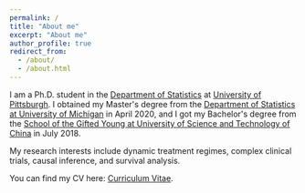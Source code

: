 ```yaml
---
permalink: /
title: "About me"
excerpt: "About me"
author_profile: true
redirect_from: 
  - /about/
  - /about.html
---
```


I am a Ph.D. student in the [Department of Statistics](https://www.stat.pitt.edu/) at [University of Pittsburgh](https://www.pitt.edu/). I obtained my Master's degree from the [Department of Statistics at University of Michigan](https://lsa.umich.edu/stats) in April 2020, and I got my Bachelor's degree from the [School of the Gifted Young at University of Science and Technology of China](http://en.scgy.ustc.edu.cn/main.htm) in July 2018.

My research interests include dynamic treatment regimes, complex clinical trials, causal inference, and survival analysis.

You can find my CV here: [Curriculum Vitae](../assets/CV_Zi_Wang.pdf).

